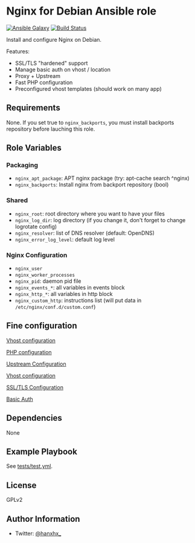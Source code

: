 Nginx for Debian Ansible role
=============================

[![Ansible Galaxy](http://img.shields.io/badge/ansible--galaxy-HanXHX.nginx-blue.svg)](https://galaxy.ansible.com/list#/roles/4399) [![Build Status](https://travis-ci.org/HanXHX/ansible-nginx.svg?branch=master)](https://travis-ci.org/HanXHX/ansible-nginx)

Install and configure Nginx on Debian.

Features:

- SSL/TLS "hardened" support
- Manage basic auth on vhost / location
- Proxy + Upstream
- Fast PHP configuration
- Preconfigured vhost templates (should work on many app)

Requirements
------------

None. If you set true to `nginx_backports`, you must install backports repository before lauching this role.

Role Variables
--------------

### Packaging

- `nginx_apt_package`: APT nginx package (try: apt-cache search ^nginx)
- `nginx_backports`: Install nginx from backport repository (bool)

### Shared

- `nginx_root`: root directory where you want to have your files
- `nginx_log_dir`: log directory (if you change it, don't forget to change logrotate config)
- `nginx_resolver`: list of DNS resolver (default: OpenDNS)
- `nginx_error_log_level`: default log level

### Nginx Configuration

- `nginx_user`
- `nginx_worker_processes`
- `nginx_pid`: daemon pid file
- `nginx_events_*`: all variables in events block
- `nginx_http_*`: all variables in http block
- `nginx_custom_http`: instructions list (will put data in `/etc/nginx/conf.d/custom.conf`)

Fine configuration
------------------

[Vhost configuration](doc/vhost.md)

[PHP configuration](doc/php.md)

[Upstream Configuration](doc/upstream.md)

[Vhost configuration](doc/vhost.md)

[SSL/TLS Configuration](doc/ssl.md)

[Basic Auth](doc/auth.md)


Dependencies
------------

None

Example Playbook
----------------

See [tests/test.yml](tests/test.yml).

License
-------

GPLv2

Author Information
------------------

- Twitter: [@hanxhx_](https://twitter.com/hanxhx_)

